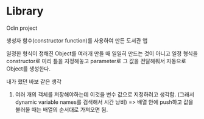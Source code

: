 # Library
Odin project 

생성자 함수(constructor function)를 사용하여 만든 도서관 앱

일정한 형식이 정해진 Object를 여러개 만들 때 일일히 만드는 것이 아니고 일정 형식을 constructor로 미리 틀을 지정해놓고 parameter로 그 값을 전달해줘서 자동으로 Object를 생성한다.

내가 했던 바보 같은 생각
 1) 여러 개의 객체를 저장해야하는데 이것을 변수 값으로 지정하려고 생각함. (그래서 dynamic variable names를 검색해서 시간 낭비)
  => 배열 안에 push하고 값을 불러올 때는 배열의 순서대로 가져오면 됨.
  


 
